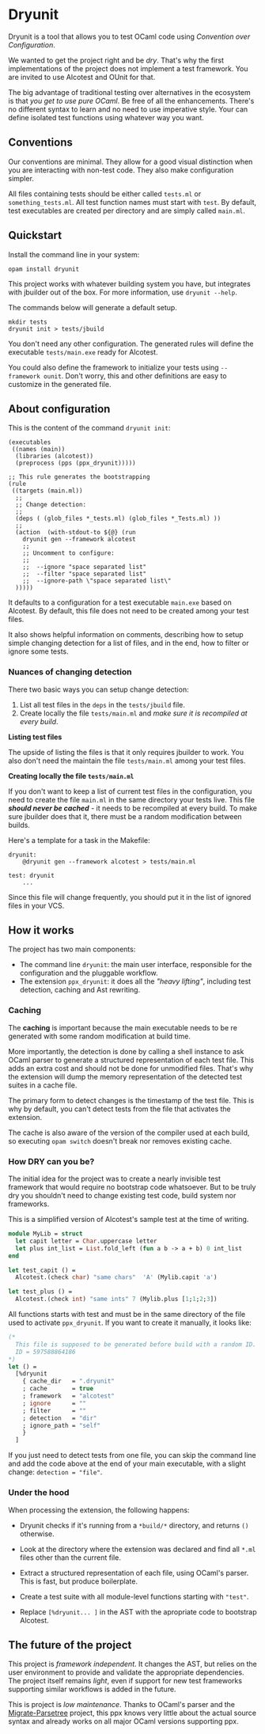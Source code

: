 # Dryunit

Dryunit is a tool that allows you to test OCaml code using *Convention over Configuration*. 

We wanted to get the project right and be *dry*. That's why the first implementations of the project does not implement a test framework. You are invited to use Alcotest and OUnit for that.

The big advantage of traditional testing over alternatives in the ecosystem is that *you get to use pure OCaml*. Be free of all the enhancements.  There's no different syntax to learn and no need to use imperative style. Your can define isolated test functions using whatever way you want.


## Conventions 

Our conventions are minimal. They allow for a good visual distinction when you are interacting with non-test code. They also make configuration simpler.

All files containing tests should be either called `tests.ml` or `something_tests.ml`. All test function names must start with `test`. By default, test executables are created per directory and are simply called `main.ml`.

## Quickstart

Install the command line in your system:

```
opam install dryunit
```

This project works with whatever building system you have, but integrates with jbuilder out of the box. For more information, use `dryunit --help`.

The commands below will generate a default setup.

```
mkdir tests
dryunit init > tests/jbuild
```

You don't need any other configuration. The generated rules will define the executable `tests/main.exe` ready for Alcotest.

You could also define the framework to initialize your tests using `--framework ounit`. Don't worry, this and other definitions are easy to customize in the generated file.

## About configuration

This is the content of the command `dryunit init`:

```
(executables
 ((names (main))
  (libraries (alcotest))
  (preprocess (pps (ppx_dryunit)))))

;; This rule generates the bootstrapping
(rule
 ((targets (main.ml))
  ;;
  ;; Change detection:
  ;;
  (deps ( (glob_files *_tests.ml) (glob_files *_Tests.ml) ))
  ;;
  (action  (with-stdout-to ${@} (run
    dryunit gen --framework alcotest
    ;;
    ;; Uncomment to configure:
    ;;
    ;;  --ignore "space separated list"
    ;;  --filter "space separated list"
    ;;  --ignore-path \"space separated list\"
  )))))
```



It defaults to a configuration for a test executable `main.exe` based on Alcotest. By default, this file does not need to be created among your test files.

It also shows helpful information on comments, describing how to setup simple changing detection for a list of files, and in the end, how to filter or ignore some tests.



### Nuances of changing detection

There two basic ways you can setup change detection:

1. List all test files in the `deps` in the `tests/jbuild` file.
2. Create locally the file `tests/main.ml`  and *make sure it is recompiled at every build*.



**Listing test files**

The upside of listing the files is that it only requires jbuilder to work. You also don't need the maintain the file `tests/main.ml` among your test files.



**Creating locally the file `tests/main.ml `**

If you don't want to keep a list of current test files in the configuration, you need to create the file `main.ml` in the same directory your tests live. This file ***should never be cached*** - it needs to be recompiled at every build. To make sure jbuilder does that it, there must be a random modification between builds.

Here's a template for a task in the Makefile:

```
dryunit:
	@dryunit gen --framework alcotest > tests/main.ml

test: dryunit
	...
```



Since this file will change frequently, you should put it in the list of ignored files in your VCS.



## How it works

The project has two main components:

  - The command line `dryunit`: the main user interface, responsible for the configuration and the pluggable workflow.
  - The extension `ppx_dryunit`: it does all the *"heavy lifting"*, including test detection, caching and Ast rewriting.


### Caching

The **caching** is important because the main executable needs to be re generated with some random modification at build time.

More importantly, the detection is done by calling a shell instance to ask OCaml parser to generate a structured representation of each test file. This adds an extra cost and should not be done for unmodified files. That's why the extension will dump the memory representation of the detected test suites in a cache file.

The primary form to detect changes is the timestamp of the test file. This is why by default, you can't detect tests from the file that activates the extension.

The cache is also aware of the version of the compiler used at each build, so executing `opam switch` doesn't break nor removes existing cache.

###  How DRY can you be?

The initial idea for the project was to create a nearly invisible test framework that would require no bootstrap code whatsoever. But to be truly dry you shouldn't need to change existing test code, build system nor frameworks.

This is a simplified version of Alcotest's sample test at the time of writing.

```ocaml
module MyLib = struct
  let capit letter = Char.uppercase letter
  let plus int_list = List.fold_left (fun a b -> a + b) 0 int_list
end

let test_capit () =
  Alcotest.(check char) "same chars"  'A' (Mylib.capit 'a')

let test_plus () =
  Alcotest.(check int) "same ints" 7 (Mylib.plus [1;1;2;3])
```

All functions starts with test and must be in the same directory of the file used to activate `ppx_dryunit`. If you want to create it manually, it looks like:

```ocaml
(*
  This file is supposed to be generated before build with a random ID.
  ID = 597588864186
*)
let () =
  [%dryunit
    { cache_dir   = ".dryunit"
    ; cache       = true
    ; framework   = "alcotest"
    ; ignore      = ""
    ; filter      = ""
    ; detection   = "dir"
    ; ignore_path = "self"
    }
  ]
```

If you just need to detect tests from one file, you can skip the command line and add the code above at the end of your main executable, with a slight change: `detection = "file"`.

### Under the hood

When processing the extension, the following happens:

- Dryunit checks if it's running from a `*build/*` directory, and returns `()` otherwise.

- Look at the directory where the extension was declared and find all `*.ml` files other than the current file.

- Extract a structured representation of each file, using OCaml's parser. This is fast, but produce boilerplate.

- Create a test suite with all module-level functions starting with `"test"`.

- Replace `[%dryunit... ]` in the AST with the apropriate code to bootstrap Alcotest.



## The future of the project

This project is *framework independent*. It changes the AST, but relies on the user environment to provide and validate the appropriate dependencies. The project itself remains *light*, even if support for new test frameworks supporting similar workflows is added in the future.

This is project is *low maintenance*. Thanks to OCaml's parser and the [Migrate-Parsetree](https://github.com/ocaml-ppx/ocaml-migrate-parsetree) project, this ppx  knows very little about the actual source syntax and already works on all major OCaml versions supporting ppx.
